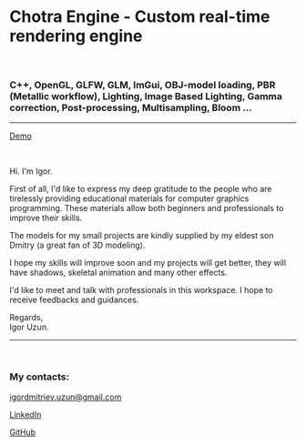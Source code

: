 <h1><strong>Chotra Engine - Custom real-time rendering engine </strong></h1>   
<br>
<h3><strong>C++, OpenGL, GLFW, GLM, ImGui, 
OBJ-model loading, PBR (Metallic workflow), Lighting, Image Based Lighting, 
Gamma correction, Post-processing, Multisampling, Bloom ... </strong></h3>
<hr>

<a href="https://youtu.be/Fin5xd_LX2M"> Demo
   
  </a>

<br>
<p>Hi. I'm Igor.</p>

<p>First of all, I'd like to express my deep gratitude to the people who are tirelessly providing educational materials for computer graphics programming. These materials allow both beginners and professionals to improve their skills.</p>

<p>The models for my small projects are kindly supplied by my eldest son Dmitry (a great fan of 3D modeling).</p>

<p>I hope my skills will improve soon and my projects will get better, they will have shadows, skeletal animation and many other effects.</p>

<p>I'd like to meet and talk with professionals in this workspace. I hope to receive feedbacks and guidances.</p>

<p>Regards, <br>Igor Uzun.</p>
<hr>
<br>
<h3><strong>My contacts:</strong></h3>
<p><a href="mailto:igordmitriev@gmail.com">igordmitriev.uzun@gmail.com</a></p>
<p><a href="https://www.linkedin.com/in/igor-uzun">LinkedIn</a></p>
<p><a href="https://www.github.com/Uzunig">GitHub</a></p>


